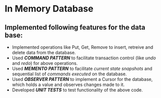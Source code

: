 # In Memory Database

## Implemented following features for the data base:
 - Implemented operations like Put, Get, Remove to insert, retreive and delete data from the database.
 - Used ***COMMAND PATTERN*** to facilitate transaction control (like *undo* and *redo*) for above operations.
 - Used ***MEMENTO PATTERN*** to facilitate *current state snapshots* and sequential list of *commands executed* on the database.
 - Used ***OBSERVER PATTERN*** to implement a Cursor for the database, which holds a value and observes changes made to it.
 - Developed ***UNIT TESTS*** to test functionality of the above code.